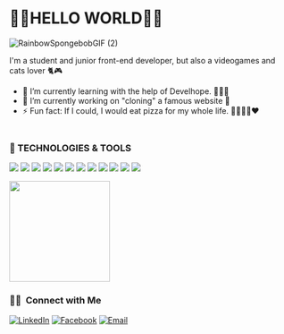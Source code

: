 <h1>🏳️‍🌈HELLO WORLD🏳️‍🌈</h1>

![RainbowSpongebobGIF (2)](https://user-images.githubusercontent.com/91212157/152605912-1cabac2f-bcbd-4cda-bc3c-7ef8d0d346cd.gif)


I'm a student and junior front-end developer, but also a videogames and cats lover 🐈🎮
- 🌱 I’m currently learning with the help of Develhope. 👩‍🎓💃
- 🔭 I’m currently working on "cloning" a famous website 🤫
- ⚡ Fun fact: If I could, I would eat pizza for my whole life. 🍕🍕🍕🍕❤️


<img src="rainbow" width=10px height=5px></img>



<h3>🔧 TECHNOLOGIES & TOOLS </h3>

![](https://img.shields.io/badge/Framework-Angular-informational?style=flat&logo=angular&logoColor=white&color=red)
![](https://img.shields.io/badge/Code-TypeScript-informational?style=flat&logo=typescript&logoColor=white&color=orange)
![](https://img.shields.io/badge/Code-JavaScript-informational?style=flat&logo=javascript&logoColor=white&color=yellow)
![](https://img.shields.io/badge/Code-CSS3-informational?style=flat&logo=css3&logoColor=white&color=green)
![](https://img.shields.io/badge/Code-HTML5-informational?style=flat&logo=html5&Color=white&color=brightgreen)
![](https://img.shields.io/badge/VSC-GitHub-informational?style=flat&logo=github&logoColor=white&color=2bbc8a)
![](https://img.shields.io/badge/VSC-Git-informational?style=flat&logo=git&logoColor=white&color=blue)
![](https://img.shields.io/badge/Shell-Bash-informational?style=flat&logo=gnu-bash&logoColor=white&color=9cf)
![](https://img.shields.io/badge/IDE-VisualStudioCode-informational?style=flat&logo=visualstudiocode&logoColor=white&color=blueviolet)
![](https://img.shields.io/badge/Tool-GoogleChrome-informational?style=flat&logo=googlechrome&logoColor=white&color=ff69b4)
![](https://img.shields.io/badge/Tool-Firefox-informational?style=flat&logo=firefox&logoColor=white&colorlightgrey)
![](https://img.shields.io/badge/Library-Bootstrap-informational?style=flat&logo=bootstrap&logoColor=white&color=yellowgreen)


<a><img height="180em" src="https://github-readme-stats.vercel.app/api/top-langs/?username=DeliaSpica&theme=buefy&layout=compact" /></a>
<h3> 🤝🏻 &nbsp;Connect with Me </h3>


<p align="center">

<a href="https://www.linkedin.com/in/delia-spica-a785ba230/"><img alt="LinkedIn" src="https://img.shields.io/badge/LinkedIn-Delia%20Spica-blue?style=flat-square&logo=linkedin"></a>
<a href="https://www.facebook.com/DeliaSpica/"><img alt="Facebook" src="https://img.shields.io/badge/Facebook-Delia%20Spica-blue?style=flat-square&logo=facebook"></a>
<a href="mailto:deliahype99@gmail.com"><img alt="Email" src="https://img.shields.io/badge/Email-deliahype99@gmail.com-blue?style=flat-square&logo=gmail"></a>
</p>
